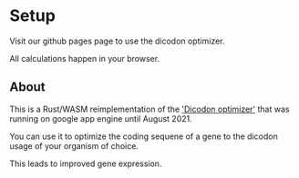 # Setup
Visit our github pages page to use the dicodon optimizer.

All calculations happen in your browser.


## About

This is a Rust/WASM reimplementation of the <a href="https://github.com/TyberiusPrime/dicodon_optimizer">'Dicodon optimizer'</a>
that was running on google app engine until August 2021.

You can use it to optimize the coding sequene of a gene to the dicodon usage of your organism of choice.

This leads to improved gene expression.



